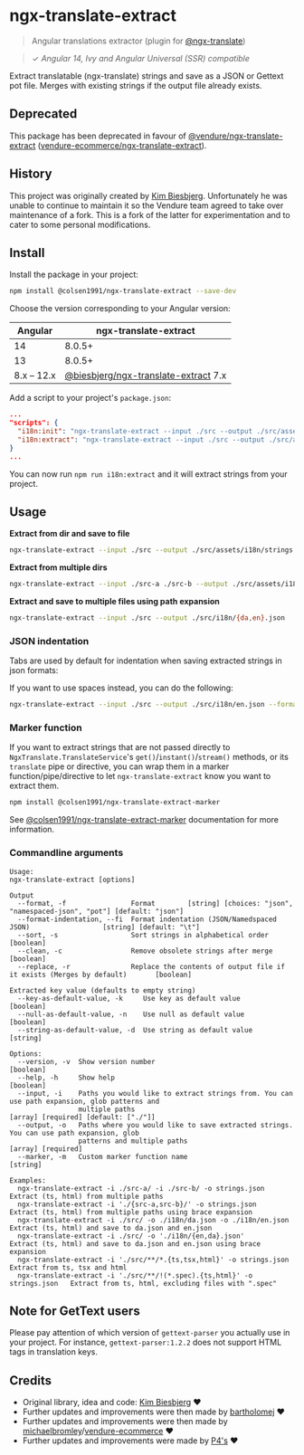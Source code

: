 # ngx-translate-extract

> Angular translations extractor (plugin for [@ngx-translate](https://github.com/ngx-translate/core))

> ✓ _Angular 14, Ivy and Angular Universal (SSR) compatible_

Extract translatable (ngx-translate) strings and save as a JSON or Gettext pot file.
Merges with existing strings if the output file already exists.

## Deprecated

This package has been deprecated in favour of [@vendure/ngx-translate-extract](https://www.npmjs.com/package/@vendure/ngx-translate-extract) ([vendure-ecommerce/ngx-translate-extract](https://github.com/vendure-ecommerce/ngx-translate-extract)).

## History

This project was originally created by [Kim Biesbjerg](https://github.com/biesbjerg/ngx-translate-extract).
Unfortunately he was unable to continue to maintain it so the Vendure team agreed to take over maintenance of a fork.
This is a fork of the latter for experimentation and to cater to some personal modifications.

## Install

Install the package in your project:

```bash
npm install @colsen1991/ngx-translate-extract --save-dev
```

Choose the version corresponding to your Angular version:

| Angular    | ngx-translate-extract                                                                      |
|------------|--------------------------------------------------------------------------------------------|
| 14         | 8.0.5+                                                                                     |
| 13         | 8.0.5+                                                                                     |
| 8.x – 12.x | [@biesbjerg/ngx-translate-extract](https://github.com/biesbjerg/ngx-translate-extract) 7.x |

Add a script to your project's `package.json`:

```json
...
"scripts": {
  "i18n:init": "ngx-translate-extract --input ./src --output ./src/assets/i18n/template.json --key-as-default-value --replace --format json",
  "i18n:extract": "ngx-translate-extract --input ./src --output ./src/assets/i18n/{en,da,de,fi,nb,nl,sv}.json --clean --format json"
}
...
```

You can now run `npm run i18n:extract` and it will extract strings from your project.

## Usage

**Extract from dir and save to file**

```bash
ngx-translate-extract --input ./src --output ./src/assets/i18n/strings.json
```

**Extract from multiple dirs**

```bash
ngx-translate-extract --input ./src-a ./src-b --output ./src/assets/i18n/strings.json
```

**Extract and save to multiple files using path expansion**

```bash
ngx-translate-extract --input ./src --output ./src/i18n/{da,en}.json
```

### JSON indentation

Tabs are used by default for indentation when saving extracted strings in json formats:

If you want to use spaces instead, you can do the following:

```bash
ngx-translate-extract --input ./src --output ./src/i18n/en.json --format-indentation ' '
```

### Marker function

If you want to extract strings that are not passed directly to `NgxTranslate.TranslateService`'s
`get()`/`instant()`/`stream()` methods, or its `translate` pipe or directive, you can wrap them
in a marker function/pipe/directive to let `ngx-translate-extract` know you want to extract them.

```bash
npm install @colsen1991/ngx-translate-extract-marker
```

See [@colsen1991/ngx-translate-extract-marker](https://github.com/colsen1991/ngx-translate-extract-marker/blob/master/README.md) documentation for more information.

### Commandline arguments

```
Usage:
ngx-translate-extract [options]

Output
  --format, -f                Format        [string] [choices: "json", "namespaced-json", "pot"] [default: "json"]
  --format-indentation, --fi  Format indentation (JSON/Namedspaced JSON)                  [string] [default: "\t"]
  --sort, -s                  Sort strings in alphabetical order                                         [boolean]
  --clean, -c                 Remove obsolete strings after merge                                        [boolean]
  --replace, -r               Replace the contents of output file if it exists (Merges by default)       [boolean]

Extracted key value (defaults to empty string)
  --key-as-default-value, -k     Use key as default value                                                [boolean]
  --null-as-default-value, -n    Use null as default value                                               [boolean]
  --string-as-default-value, -d  Use string as default value                                              [string]

Options:
  --version, -v  Show version number                                                                     [boolean]
  --help, -h     Show help                                                                               [boolean]
  --input, -i    Paths you would like to extract strings from. You can use path expansion, glob patterns and
                 multiple paths                                               [array] [required] [default: ["./"]]
  --output, -o   Paths where you would like to save extracted strings. You can use path expansion, glob
                 patterns and multiple paths                                                    [array] [required]
  --marker, -m   Custom marker function name                                                              [string]

Examples:
  ngx-translate-extract -i ./src-a/ -i ./src-b/ -o strings.json             Extract (ts, html) from multiple paths
  ngx-translate-extract -i './{src-a,src-b}/' -o strings.json               Extract (ts, html) from multiple paths using brace expansion
  ngx-translate-extract -i ./src/ -o ./i18n/da.json -o ./i18n/en.json       Extract (ts, html) and save to da.json and en.json
  ngx-translate-extract -i ./src/ -o './i18n/{en,da}.json'                  Extract (ts, html) and save to da.json and en.json using brace expansion
  ngx-translate-extract -i './src/**/*.{ts,tsx,html}' -o strings.json       Extract from ts, tsx and html
  ngx-translate-extract -i './src/**/!(*.spec).{ts,html}' -o strings.json   Extract from ts, html, excluding files with ".spec"
```

## Note for GetText users

Please pay attention of which version of `gettext-parser` you actually use in your project. 
For instance, `gettext-parser:1.2.2` does not support HTML tags in translation keys.

## Credits

- Original library, idea and code: [Kim Biesbjerg](https://github.com/biesbjerg/ngx-translate-extract) ❤️
- Further updates and improvements were then made by [bartholomej](https://github.com/bartholomej) ❤️
- Further updates and improvements were then made by [michaelbromley](https://github.com/michaelbromley)/[vendure-ecommerce](https://github.com/vendure-ecommerce) ❤️
- Further updates and improvements were made by [P4's](https://github.com/P4) ❤️
